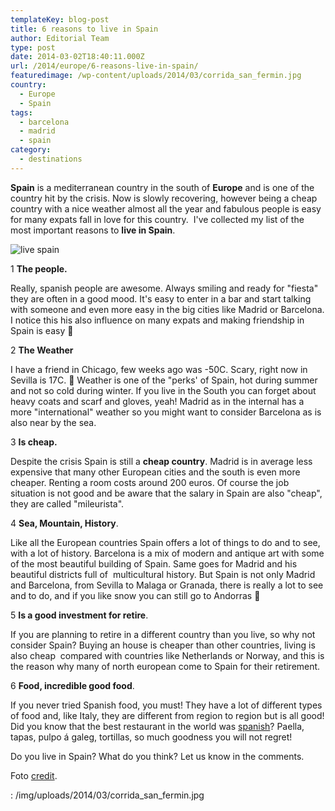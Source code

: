 ```yaml
---
templateKey: blog-post
title: 6 reasons to live in Spain
author: Editorial Team
type: post
date: 2014-03-02T18:40:11.000Z
url: /2014/europe/6-reasons-live-in-spain/
featuredimage: /wp-content/uploads/2014/03/corrida_san_fermin.jpg
country:
  - Europe
  - Spain
tags:
  - barcelona
  - madrid
  - spain
category:
  - destinations
---
```


**Spain** is a mediterranean country in the south of **Europe** and is one of the country hit by the crisis. Now is slowly recovering, however being a cheap country with a nice weather almost all the year and fabulous people is easy for many expats fall in love for this country.  I've collected my list of the most important reasons to **live in Spain**.<!--more-->

<img alt="live spain" src="/img/uploads/2014/03/corrida_san_fermin-300x191.jpg" />

1 **The people.**

Really, spanish people are awesome. Always smiling and ready for "fiesta" they are often in a good mood. It's easy to enter in a bar and start talking with someone and even more easy in the big cities like Madrid or Barcelona. I notice this his also influence on many expats and making friendship in Spain is easy 🙂

2 **The Weather**

I have a friend in Chicago, few weeks ago was -50C. Scary, right now in Sevilla is 17C. 🙂 Weather is one of the "perks' of Spain, hot during summer and not so cold during winter. If you live in the South you can forget about heavy coats and scarf and gloves, yeah! Madrid as in the internal has a more "international" weather so you might want to consider Barcelona as is also near by the sea.

3 **Is cheap.**

Despite the crisis Spain is still a **cheap country**. Madrid is in average less expensive that many other European cities and the south is even more cheaper. Renting a room costs around 200 euros. Of course the job situation is not good and be aware that the salary in Spain are also "cheap", they are called "mileurista".

4 **Sea, Mountain, History**.

Like all the European countries Spain offers a lot of things to do and to see, with a lot of history. Barcelona is a mix of modern and antique art with some of the most beautiful building of Spain. Same goes for Madrid and his beautiful districts full of  multicultural history. But Spain is not only Madrid and Barcelona, from Sevilla to Malaga or Granada, there is really a lot to see and to do, and if you like snow you can still go to Andorras 🙂

5 **Is a good investment for retire**.

If you are planning to retire in a different country than you live, so why not consider Spain? Buying an house is cheaper than other countries, living is also cheap  compared with countries like Netherlands or Norway, and this is the reason why many of north european come to Spain for their retirement.

6 **Food, incredible good food**.

If you never tried Spanish food, you must! They have a lot of different types of food and, like Italy, they are different from region to region but is all good! Did you know that the best restaurant in the world was <a href="https://en.wikipedia.org/wiki/ElBulli" rel="noopener noreferrer"  target="_blank" rel="noopener noreferrer">spanish</a>? Paella, tapas, pulpo á galeg, tortillas, so much goodness you will not regret!

Do you live in Spain? What do you think? Let us know in the comments.

Foto <a href="https://sunshineandsiestas.com/2013/07/09/uno-de-enero-dos-de-febrero-experiencing-the-san-fermines-festival-of-pamplona/" rel="noopener noreferrer"  target="_blank" rel="noopener noreferrer">credit</a>.

: /img/uploads/2014/03/corrida_san_fermin.jpg

